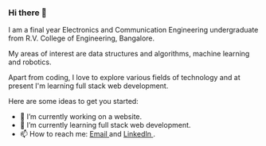 ### Hi there 👋
I am a final year Electronics and Communication Engineering undergraduate from R.V. College of Engineering, Bangalore. 
<p> My areas of interest are data structures and algorithms, machine learning and robotics. </p>
<p> Apart from coding, I love to explore various fields of technology and at present I'm learning full stack web development. </p>


Here are some ideas to get you started:

- 🔭 I’m currently working on a website.
- 🌱 I’m currently learning full stack web development.
- 📫 How to reach me: <a href= "mailto: avinashpathy2001@gmail.com"> Email </a> and <a href = "https://www.linkedin.com/in/avinashpathy"> LinkedIn </a>.

<!-- [![Anurag's github stats](https://github-readme-stats.vercel.app/api?username=avinashpathy)](https://github.com/avinashpathy/github-readme-stats) -->



